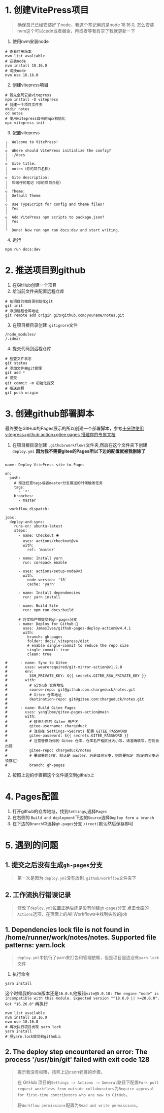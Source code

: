 # 1. 创建VitePress项目

> 确保自己已经安装好了node，我这个笔记用的是node 18.16.0,
> 怎么安装nvm这个可以csdn或者掘金，再或者等我有空了我就更新一下

1. 使用nvm安装node
```shell
# 查看可用版本
nvm list avaliable
# 安装node
nvm install 18.16.0
# 切换node
nvm use 18.16.0 
```
2. 创建vitepress项目
```shell
# 首先全局安装vitepress
npm install -D vitepress 
# 创建一个项目文件夹
mkdir notes
cd notes
# 使用vitepress自带的npx初始化
npx vitepress init
```
3. 配置vitepress
```shell
┌  Welcome to VitePress!
│
◇  Where should VitePress initialize the config?
│  ./docs
│
◇  Site title:
│  notes（你的项目名称）
│
◇  Site description:
│  后端仔的笔记（你的项目介绍）
│
◇  Theme:
│  Default Theme
│
◇  Use TypeScript for config and theme files?
│  Yes
│
◇  Add VitePress npm scripts to package.json?
│  Yes
│
└  Done! Now run npm run docs:dev and start writing.

```
4. 运行
```shell
npm run docs:dev
```
# 2. 推送项目到github
1. 在GitHub创建一个项目
2. 给当前文件夹配置远程仓库
```shell
# 在项目的根目录初始化git
git init
# 添加远程仓库地址
git remote add origin git@github.com:youname/notes.git
```
3. 在项目根目录创建`.gitignore`文件
```ignore
/node_modules/
/.idea/
```
4. 提交代码到远程仓库
```shell
# 检查文件状态
git status
# 添加文件被git管理
git add *
# 提交
git commit -m 初始化提交
# 推送远程
git push origin
```
# 3. 创建github部署脚本
最终要在GitHub的Pages展示的所以创建一个部署脚本，参考[十分钟使用vitepress+github action+gitee pages 搭建你的专属文档](https://blog.csdn.net/qq_31647491/article/details/134006896?spm=1001.2014.3001.5506)
1. 在项目根目录创建 `.github/workflows`文件夹,然后在这个文件夹下创建`deploy.yml`
**因为我不需要gitee的Pages所以下边的配置就被我删除了**
```shell

name: Deploy VitePress site to Pages

on:
  push:
    # 推送任意tags或者master分支推送的时候触发任务
    tags:
      - '*'
    branches:
      - master

  workflow_dispatch:

jobs:
  deploy-and-sync:
    runs-on: ubuntu-latest
    steps:
      - name: Checkout 🛎️
        uses: actions/checkout@v4
        with:
          ref: 'master'

      - name: Install yarn
        run: corepack enable

      - uses: actions/setup-node@v3
        with:
          node-version: '18'
          cache: 'yarn'

      - name: Install dependencies
        run: yarn install

      - name: Build Site
        run: npm run docs:build

      # 将文档产物提交到gh-pages分支
      - name: Deploy for Github 🚀
        uses: JamesIves/github-pages-deploy-action@v4.4.1
        with:
          branch: gh-pages
          folder: docs/.vitepress/dist
          # enable single-commit to reduce the repo size
          single-commit: true
          clean: true

#      - name: Sync to Gitee
#        uses: wearerequired/git-mirror-action@v1.2.0
#        env:
#          SSH_PRIVATE_KEY: ${{ secrets.GITEE_RSA_PRIVATE_KEY }}
#        with:
#          # GitHub 仓库地址
#          source-repo: git@github.com:chargeduck/notes.git
#          # Gitee 仓库地址
#          destination-repo: git@gitee.com:chargeduck/notes.git
#
#      - name: Build Gitee Pages
#        uses: yanglbme/gitee-pages-action@main
#        with:
#          # 替换为你的 Gitee 用户名
#          gitee-username: chargeduck
#          # 注意在 Settings->Secrets 配置 GITEE_PASSWORD
#          gitee-password: ${{ secrets.GITEE_PASSWORD }}
#          # 注意替换为你的 Gitee 仓库，仓库名严格区分大小写，请准确填写，否则会出错
#          gitee-repo: chargeduck/notes
#          # 要部署的分支，默认是 master，若是其他分支，则需要指定（指定的分支必须存在）
#          branch: gh-pages
```
2. 按照上边的步骤把这个文件提交到github上

# 4. Pages配置
1. 打开github的仓库地址，找到`Settings`,选择`Pages`
2. 在右侧的 `Build and deployment`下边的`Source`选择`Deploy form a branch`
3. 在下边的`Branch`中选择`gh-pages`分支 `/(root)`默认然后保存即可

# 5. 遇到的问题
## 1. 提交之后没有生成`gh-pages`分支
> 第一次是因为 `deploy.yml`没有放到`.github/workflow`文件夹下
## 2. 工作流执行错误记录
> 修改了`deploy.yml`位置正确后还是没有创建`gh-pages`分支
> 点击仓库的`Actions`选项，在页面上的All Workflows中找到失败的job
## 1. Dependencies lock file is not found in /home/runner/work/notes/notes. Supported file patterns: yarn.lock 
> `deploy.yml`中执行了yarn来打包和管理依赖，但是项目里边没有`yarn.lock`文件

1. 执行命令
```shell
yarn install
```
这个时候我的node版本还是`16.0.0`,他报错`vite@5.0.10: The engine "node" is incompatible with this module. Expected version "^18.0.0 || >=20.0.0". Got "16.20.0"`
再执行
```shell
nvm list available
nvm install 18.16.0
nvm use 18.16.0
# 再次执行项目出现 yarn.lock 
yarn install
# 把yarn.lock提交到github上
```
## 2. The deploy step encountered an error: The process '/usr/bin/git' failed with exit code 128 
> 提示我没有权限，按照上边csdn老哥的步骤。
> 
> 在 GitHub 项目的`Settings -> Actions -> General`路径下配置`Fork pull request workflows from outside collaborators`为`Require approval for first-time contributors who are new to GitHub`，
>
> 将`Workflow permissions`配置为`Read and write permissions`。
